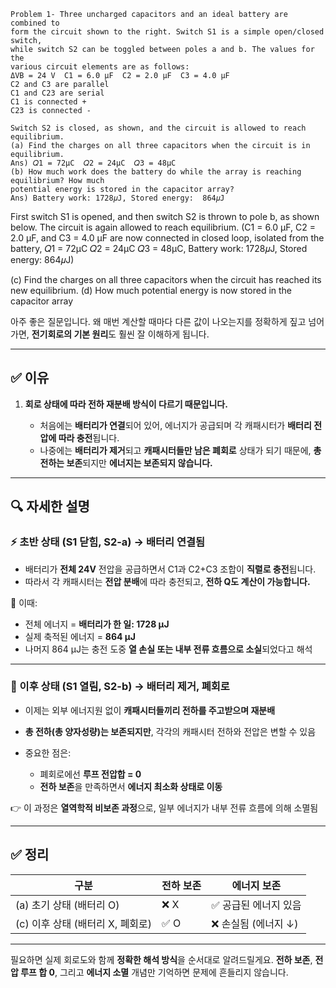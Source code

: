 ```
Problem 1- Three uncharged capacitors and an ideal battery are combined to
form the circuit shown to the right. Switch S1 is a simple open/closed switch,
while switch S2 can be toggled between poles a and b. The values for the
various circuit elements are as follows:
ΔVB = 24 V  C1 = 6.0 µF  C2 = 2.0 µF  C3 = 4.0 µF
C2 and C3 are parallel
C1 and C23 are serial
C1 is connected +
C23 is connected -

Switch S2 is closed, as shown, and the circuit is allowed to reach equilibrium.
(a) Find the charges on all three capacitors when the circuit is in equilibrium.
Ans) 𝑄1 = 72μC  ​𝑄2 = 24μC  𝑄3 = 48μC
(b) How much work does the battery do while the array is reaching equilibrium? How much
potential energy is stored in the capacitor array?
Ans) Battery work: 1728𝜇J, Stored energy:  864𝜇J
```

First switch S1 is opened, and then switch S2 is thrown to pole b, as shown below. The circuit is again allowed to reach equilibrium. 
(C1 = 6.0 µF, C2 = 2.0 µF, and C3 = 4.0 µF are now connected in closed loop, isolated from the battery, 𝑄1 = 72μC  ​𝑄2 = 24μC  𝑄3 = 48μC, Battery work: 1728𝜇J, Stored energy:  864𝜇J)

(c) Find the charges on all three capacitors when the circuit has reached its new equilibrium.
(d) How much potential energy is now stored in the capacitor array

아주 좋은 질문입니다. 왜 매번 계산할 때마다 다른 값이 나오는지를 정확하게 짚고 넘어가면, **전기회로의 기본 원리**도 훨씬 잘 이해하게 됩니다.

---

## ✅ 이유

1. **회로 상태에 따라 전하 재분배 방식이 다르기 때문입니다.**

   * 처음에는 **배터리가 연결**되어 있어, 에너지가 공급되며 각 캐패시터가 **배터리 전압에 따라 충전**됩니다.
   * 나중에는 **배터리가 제거**되고 **캐패시터들만 남은 폐회로** 상태가 되기 때문에, **총 전하는 보존**되지만 **에너지는 보존되지 않습니다.**

---

## 🔍 자세한 설명

### ⚡ 초반 상태 (S1 닫힘, S2-a) → 배터리 연결됨

* 배터리가 **전체 24V** 전압을 공급하면서 C1과 C2+C3 조합이 **직렬로 충전**됩니다.
* 따라서 각 캐패시터는 **전압 분배**에 따라 충전되고, **전하 Q도 계산이 가능합니다.**

📌 이때:

* 전체 에너지 = **배터리가 한 일: 1728 µJ**
* 실제 축적된 에너지 = **864 µJ**
* 나머지 864 µJ는 충전 도중 **열 손실 또는 내부 전류 흐름으로 소실**되었다고 해석

---

### 🔁 이후 상태 (S1 열림, S2-b) → 배터리 제거, 폐회로

* 이제는 외부 에너지원 없이 **캐패시터들끼리 전하를 주고받으며 재분배**
* **총 전하(총 양자성량)는 보존되지만**, 각각의 캐패시터 전하와 전압은 변할 수 있음
* 중요한 점은:

  * 폐회로에선 **루프 전압합 = 0**
  * **전하 보존**을 만족하면서 **에너지 최소화 상태로 이동**

👉 이 과정은 **열역학적 비보존 과정**으로, 일부 에너지가 내부 전류 흐름에 의해 소멸됨

---

## ✅ 정리

| 구분                     | 전하 보존 | 에너지 보존        |
| ---------------------- | ----- | ------------- |
| (a) 초기 상태 (배터리 O)      | ❌ X   | ✅ 공급된 에너지 있음  |
| (c) 이후 상태 (배터리 X, 폐회로) | ✅ O   | ❌ 손실됨 (에너지 ↓) |

---

필요하면 실제 회로도와 함께 **정확한 해석 방식**을 순서대로 알려드릴게요.
**전하 보존**, **전압 루프 합 0**, 그리고 **에너지 소멸** 개념만 기억하면 문제에 흔들리지 않습니다.
